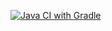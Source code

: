 [![Java CI with Gradle](https://github.com/KirillNemytykh/HomeworkSelenium/actions/workflows/gradle.yml/badge.svg?branch=master)](https://github.com/KirillNemytykh/HomeworkSelenium/actions/workflows/gradle.yml)
